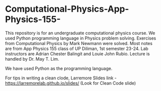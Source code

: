 # Computational-Physics-App-Physics-155-
This repository is for an undergraduate computational physics course. We used Python programming language in Physics problem solving.
Exercises from Computational Physics by Mark Newmann were solved. Most notes are from App Physics 155 class of UP Diliman, 1st semester 23-24. Lab instructors are Adrian Chester Balingit and Louie John Rubio. Lecture is handled by Dr. May T. Lim. 

We have used Python as the programming language.

For tips in writing a clean clode, 
Larremore Slides link - https://larremorelab.github.io/slides/ (Look for Clean Code slide)